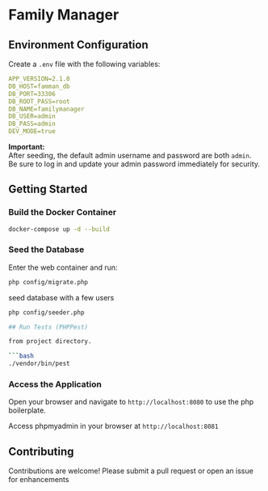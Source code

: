 # Family Manager

## Environment Configuration

Create a `.env` file with the following variables:

```yml
APP_VERSION=2.1.0
DB_HOST=famman_db
DB_PORT=33306
DB_ROOT_PASS=root
DB_NAME=familymanager
DB_USER=admin
DB_PASS=admin
DEV_MODE=true
```

**Important:**  
After seeding, the default admin username and password are both `admin`.  
Be sure to log in and update your admin password immediately for security.

## Getting Started

### Build the Docker Container

```bash
docker-compose up -d --build
```

### Seed the Database

Enter the web container and run:

```bash
php config/migrate.php
```

seed database with a few users

```bash
php config/seeder.php

## Run Tests (PHPPest)

from project directory.

```bash
./vendor/bin/pest
```

### Access the Application

Open your browser and navigate to `http://localhost:8080` to use the php boilerplate.

Access phpmyadmin in your browser at `http://localhost:8081`

## Contributing

Contributions are welcome! Please submit a pull request or open an issue for enhancements